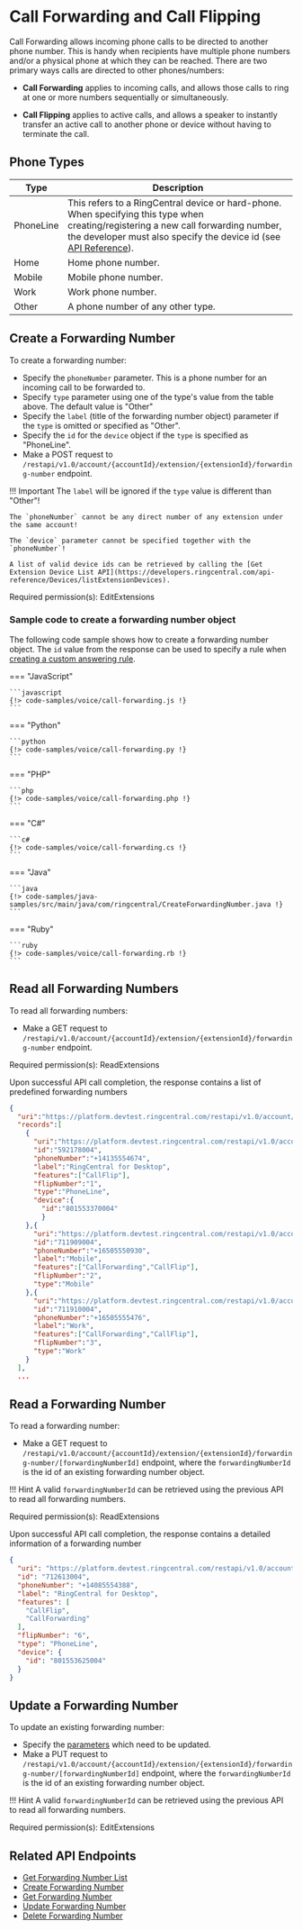 # Call Forwarding and Call Flipping

Call Forwarding allows incoming phone calls to be directed to another phone number. This is handy when recipients have multiple phone numbers and/or a physical phone at which they can be reached. There are two primary ways calls are directed to other phones/numbers:

* **Call Forwarding** applies to incoming calls, and allows those calls to ring at one or more numbers sequentially or simultaneously.

* **Call Flipping** applies to active calls, and allows a speaker to instantly transfer an active call to another phone or device without having to terminate the call.

## Phone Types

| Type | Description |
|-|-|
| PhoneLine | This refers to a RingCentral device or hard-phone. When specifying this type when creating/registering a new call forwarding number, the developer must also specify the device id (see [API Reference](https://developers.ringcentral.com/api-reference/Call-Forwarding/createForwardingNumber)). |
| Home | Home phone number. |
| Mobile | Mobile phone number. |
| Work | Work phone number. |
| Other | A phone number of any other type. |

## Create a Forwarding Number

To create a forwarding number:

* Specify the `phoneNumber` parameter. This is a phone number for an incoming call to be forwarded to.
* Specify `type` parameter using one of the type's value from the table above. The default value is "Other"
* Specify the `label` (title of the forwarding number object) parameter if the `type` is omitted or specified as "Other".
* Specify the `id` for the `device` object if the `type` is specified as "PhoneLine".
* Make a POST request to `/restapi/v1.0/account/{accountId}/extension/{extensionId}/forwarding-number` endpoint.

!!! Important
    The `label` will be ignored if the `type` value is different than "Other"!

    The `phoneNumber` cannot be any direct number of any extension under the same account!

    The `device` parameter cannot be specified together with the `phoneNumber`!

    A list of valid device ids can be retrieved by calling the [Get Extension Device List API](https://developers.ringcentral.com/api-reference/Devices/listExtensionDevices).


Required permission(s): EditExtensions

### Sample code to create a forwarding number object

The following code sample shows how to create a forwarding number object. The `id` value from the response can be used to specify a rule when [creating a custom answering rule](user-answering-rules.md).

=== "JavaScript"

    ```javascript
    {!> code-samples/voice/call-forwarding.js !}
    ```    

=== "Python"

    ```python
    {!> code-samples/voice/call-forwarding.py !}
    ```

=== "PHP"

    ```php
    {!> code-samples/voice/call-forwarding.php !}
    ```

=== "C#"

    ```c#
    {!> code-samples/voice/call-forwarding.cs !}
    ```
    
=== "Java"

    ```java
    {!> code-samples/java-samples/src/main/java/com/ringcentral/CreateForwardingNumber.java !}
    ```

=== "Ruby"

    ```ruby
    {!> code-samples/voice/call-forwarding.rb !}
    ```

## Read all Forwarding Numbers

To read all forwarding numbers:

* Make a GET request to `/restapi/v1.0/account/{accountId}/extension/{extensionId}/forwarding-number` endpoint.

Required permission(s): ReadExtensions

Upon successful API call completion, the response contains a list of predefined forwarding numbers
```json hl_lines="6 17 25"
{
  "uri":"https://platform.devtest.ringcentral.com/restapi/v1.0/account/178009004/extension/178009004/forwarding-number?page=1&perPage=100",
  "records":[
    {
      "uri":"https://platform.devtest.ringcentral.com/restapi/v1.0/account/178009004/extension/178009004/forwarding-number/592178004",
      "id":"592178004",
      "phoneNumber":"+14135554674",
      "label":"RingCentral for Desktop",
      "features":["CallFlip"],
      "flipNumber":"1",
      "type":"PhoneLine",
      "device":{
        "id":"801553370004"
        }
    },{
      "uri":"https://platform.devtest.ringcentral.com/restapi/v1.0/account/178009004/extension/178009004/forwarding-number/711909004",
      "id":"711909004",
      "phoneNumber":"+16505550930",
      "label":"Mobile",
      "features":["CallForwarding","CallFlip"],
      "flipNumber":"2",
      "type":"Mobile"
    },{
      "uri":"https://platform.devtest.ringcentral.com/restapi/v1.0/account/178009004/extension/178009004/forwarding-number/711910004",
      "id":"711910004",
      "phoneNumber":"+16505555476",
      "label":"Work",
      "features":["CallForwarding","CallFlip"],
      "flipNumber":"3",
      "type":"Work"
    }
  ],
  ...
```

## Read a Forwarding Number

To read a forwarding number:

* Make a GET request to `/restapi/v1.0/account/{accountId}/extension/{extensionId}/forwarding-number/[forwardingNumberId]` endpoint, where the `forwardingNumberId` is the id of an existing forwarding number object.

!!! Hint
    A valid `forwardingNumberId` can be retrieved using the previous API to read all forwarding numbers.

Required permission(s): ReadExtensions

Upon successful API call completion, the response contains a detailed information of a forwarding number
```json
{
  "uri": "https://platform.devtest.ringcentral.com/restapi/v1.0/account/178003454/extension/178003454/forwarding-number/712613004",
  "id": "712613004",
  "phoneNumber": "+14085554388",
  "label": "RingCentral for Desktop",
  "features": [
    "CallFlip",
    "CallForwarding"
  ],
  "flipNumber": "6",
  "type": "PhoneLine",
  "device": {
    "id": "801553625004"
  }
}
```

## Update a Forwarding Number

To update an existing forwarding number:

* Specify the [parameters](https://developers.ringcentral.com/api-reference/Call-Forwarding/updateForwardingNumber) which need to be updated.
* Make a PUT request to `/restapi/v1.0/account/{accountId}/extension/{extensionId}/forwarding-number/[forwardingNumberId]` endpoint, where the `forwardingNumberId` is the id of an existing forwarding number object.

!!! Hint
    A valid `forwardingNumberId` can be retrieved using the previous API to read all forwarding numbers.

Required permission(s): EditExtensions

## Related API Endpoints

* [Get Forwarding Number List](https://developers.ringcentral.com/api-reference/Call-Forwarding/listForwardingNumbers)
* [Create Forwarding Number](https://developers.ringcentral.com/api-reference/Call-Forwarding/createForwardingNumber)
* [Get Forwarding Number](https://developers.ringcentral.com/api-reference/Call-Forwarding/readForwardingNumber)
* [Update Forwarding Number](https://developers.ringcentral.com/api-reference/Call-Forwarding/updateForwardingNumber)
* [Delete Forwarding Number](https://developers.ringcentral.com/api-reference/Call-Forwarding/deleteForwardingNumber)
